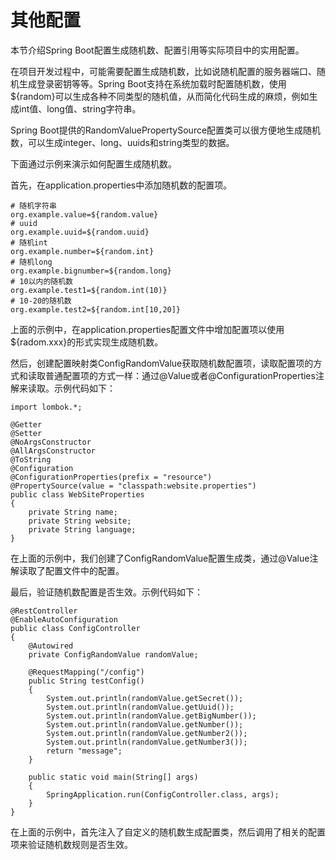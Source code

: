 # 其他配置

本节介绍Spring Boot配置生成随机数、配置引用等实际项目中的实用配置。

在项目开发过程中，可能需要配置生成随机数，比如说随机配置的服务器端口、随机生成登录密钥等等。Spring Boot支持在系统加载时配置随机数，使用${random}可以生成各种不同类型的随机值，从而简化代码生成的麻烦，例如生成int值、long值、string字符串。

Spring Boot提供的RandomValuePropertySource配置类可以很方便地生成随机数，可以生成integer、long、uuids和string类型的数据。

下面通过示例来演示如何配置生成随机数。

首先，在application.properties中添加随机数的配置项。

```
# 随机字符串
org.example.value=${random.value}
# uuid
org.example.uuid=${random.uuid}
# 随机int
org.example.number=${random.int}
# 随机long
org.example.bignumber=${random.long}
# 10以内的随机数
org.example.test1=${random.int(10)}
# 10-20的随机数
org.example.test2=${random.int[10,20]}
```

上面的示例中，在application.properties配置文件中增加配置项以使用${radom.xxx}的形式实现生成随机数。

然后，创建配置映射类ConfigRandomValue获取随机数配置项，读取配置项的方式和读取普通配置项的方式一样：通过@Value或者@ConfigurationProperties注解来读取。示例代码如下：

```
import lombok.*;

@Getter
@Setter
@NoArgsConstructor
@AllArgsConstructor
@ToString
@Configuration
@ConfigurationProperties(prefix = "resource")
@PropertySource(value = "classpath:website.properties")
public class WebSiteProperties
{
    private String name;
    private String website;
    private String language;
}
```

在上面的示例中，我们创建了ConfigRandomValue配置生成类，通过@Value注解读取了配置文件中的配置。

最后，验证随机数配置是否生效。示例代码如下：

```
@RestController
@EnableAutoConfiguration
public class ConfigController
{
    @Autowired
    private ConfigRandomValue randomValue;

    @RequestMapping("/config")
    public String testConfig()
    {
        System.out.println(randomValue.getSecret());
        System.out.println(randomValue.getUuid());
        System.out.println(randomValue.getBigNumber());
        System.out.println(randomValue.getNumber());
        System.out.println(randomValue.getNumber2());
        System.out.println(randomValue.getNumber3());
        return "message";
    }

    public static void main(String[] args)
    {
        SpringApplication.run(ConfigController.class, args);
    }
}
```

在上面的示例中，首先注入了自定义的随机数生成配置类，然后调用了相关的配置项来验证随机数规则是否生效。
